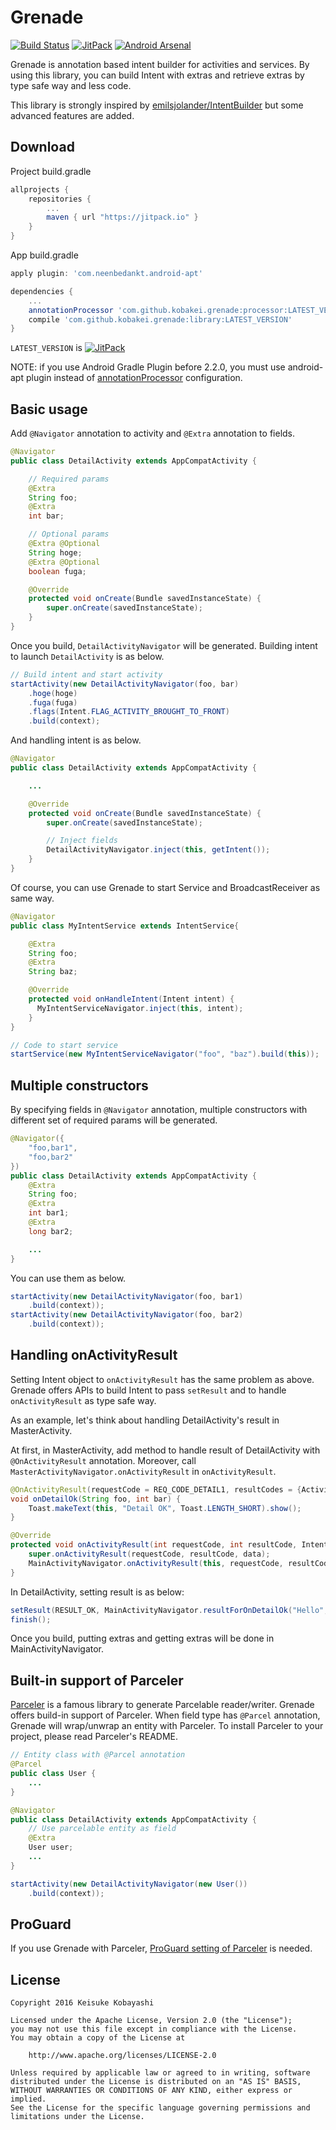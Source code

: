 # Grenade

[![Build Status](https://circleci.com/gh/kobakei/grenade.svg?style=shield)](https://circleci.com/gh/kobakei/grenade/tree/master)
[![JitPack](https://jitpack.io/v/kobakei/grenade.svg)](https://jitpack.io/#kobakei/grenade)
[![Android Arsenal](https://img.shields.io/badge/Android%20Arsenal-Grenade-green.svg?style=true)](https://android-arsenal.com/details/1/3406)

Grenade is annotation based intent builder for activities and services.
By using this library, you can build Intent with extras and retrieve extras by type safe way and less code.

This library is strongly inspired by [emilsjolander/IntentBuilder](https://github.com/emilsjolander/IntentBuilder) but some advanced features are added.

## Download

Project build.gradle

```groovy
allprojects {
    repositories {
        ...
        maven { url "https://jitpack.io" }
    }
}
```

App build.gradle

```groovy
apply plugin: 'com.neenbedankt.android-apt'

dependencies {
    ...
    annotationProcessor 'com.github.kobakei.grenade:processor:LATEST_VERSION'
    compile 'com.github.kobakei.grenade:library:LATEST_VERSION'
}
```

`LATEST_VERSION` is  [![JitPack](https://jitpack.io/v/kobakei/grenade.svg)](https://jitpack.io/#kobakei/grenade)

NOTE: if you use Android Gradle Plugin before 2.2.0, you must use android-apt plugin instead of [annotationProcessor](https://bitbucket.org/hvisser/android-apt) configuration.

## Basic usage

Add `@Navigator` annotation to activity and `@Extra` annotation to fields.

```java
@Navigator
public class DetailActivity extends AppCompatActivity {

    // Required params
    @Extra
    String foo;
    @Extra
    int bar;

    // Optional params
    @Extra @Optional
    String hoge;
    @Extra @Optional
    boolean fuga;

    @Override
    protected void onCreate(Bundle savedInstanceState) {
        super.onCreate(savedInstanceState);
    }
}
```

Once you build, `DetailActivityNavigator` will be generated. Building intent to launch `DetailActivity` is as below.

```java
// Build intent and start activity
startActivity(new DetailActivityNavigator(foo, bar)
    .hoge(hoge)
    .fuga(fuga)
    .flags(Intent.FLAG_ACTIVITY_BROUGHT_TO_FRONT)
    .build(context);
```

And handling intent is as below.

```java
@Navigator
public class DetailActivity extends AppCompatActivity {

    ...

    @Override
    protected void onCreate(Bundle savedInstanceState) {
        super.onCreate(savedInstanceState);

        // Inject fields
        DetailActivityNavigator.inject(this, getIntent());
    }
}
```

Of course, you can use Grenade to start Service and BroadcastReceiver as same way.

```java
@Navigator
public class MyIntentService extends IntentService{

    @Extra
    String foo;
    @Extra
    String baz;

    @Override
    protected void onHandleIntent(Intent intent) {
      MyIntentServiceNavigator.inject(this, intent);
    }
}

// Code to start service
startService(new MyIntentServiceNavigator("foo", "baz").build(this));
```

## Multiple constructors

By specifying fields in `@Navigator` annotation, multiple constructors with different set of required params will be generated.

```java
@Navigator({
    "foo,bar1",
    "foo,bar2"
})
public class DetailActivity extends AppCompatActivity {
    @Extra
    String foo;
    @Extra
    int bar1;
    @Extra
    long bar2;

    ...
}
```

You can use them as below.

```java
startActivity(new DetailActivityNavigator(foo, bar1)
    .build(context));
startActivity(new DetailActivityNavigator(foo, bar2)
    .build(context));
```

## Handling onActivityResult

Setting Intent object to `onActivityResult` has the same problem as above.
Grenade offers APIs to build Intent to pass `setResult` and to handle `onActivityResult` as type safe way.

As an example, let's think about handling DetailActivity's result in MasterActivity.

At first, in MasterActivity, add method to handle result of DetailActivity with `@OnActivityResult` annotation. Moreover, call `MasterActivityNavigator.onActivityResult` in `onActivityResult`.

```java
@OnActivityResult(requestCode = REQ_CODE_DETAIL1, resultCodes = {Activity.RESULT_OK})
void onDetailOk(String foo, int bar) {
    Toast.makeText(this, "Detail OK", Toast.LENGTH_SHORT).show();
}

@Override
protected void onActivityResult(int requestCode, int resultCode, Intent data) {
    super.onActivityResult(requestCode, resultCode, data);
    MainActivityNavigator.onActivityResult(this, requestCode, resultCode, data);
}
```

In DetailActivity, setting result is as below:

```java
setResult(RESULT_OK, MainActivityNavigator.resultForOnDetailOk("Hello", 123));
finish();
```

Once you build, putting extras and getting extras will be done in MainActivityNavigator.

## Built-in support of Parceler

[Parceler](https://github.com/johncarl81/parceler) is a famous library to generate Parcelable reader/writer.
Grenade offers build-in support of Parceler.
When field type has `@Parcel` annotation, Grenade will wrap/unwrap an entity with Parceler.
To install Parceler to your project, please read Parceler's README.


```java
// Entity class with @Parcel annotation
@Parcel
public class User {
    ...
}
```

```java
@Navigator
public class DetailActivity extends AppCompatActivity {
    // Use parcelable entity as field
    @Extra
    User user;
    ...
}
```

```java
startActivity(new DetailActivityNavigator(new User())
    .build(context));
```

## ProGuard

If you use Grenade with Parceler, [ProGuard setting of Parceler](https://github.com/johncarl81/parceler#configuring-proguard) is needed.

## License

```
Copyright 2016 Keisuke Kobayashi

Licensed under the Apache License, Version 2.0 (the "License");
you may not use this file except in compliance with the License.
You may obtain a copy of the License at

    http://www.apache.org/licenses/LICENSE-2.0

Unless required by applicable law or agreed to in writing, software
distributed under the License is distributed on an "AS IS" BASIS,
WITHOUT WARRANTIES OR CONDITIONS OF ANY KIND, either express or implied.
See the License for the specific language governing permissions and
limitations under the License.
```
